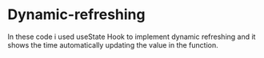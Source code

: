 # Dynamic-refreshing
In these code i used useState Hook to implement dynamic refreshing and it shows the time automatically updating the value in the function.
